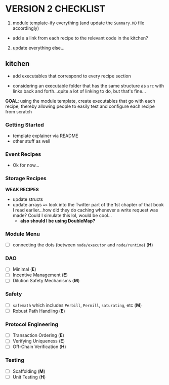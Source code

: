 # VERSION 2 CHECKLIST

1. module template-ify everything (and update the `Summary.MD` file accordingly)
* add a a link from each recipe to the relevant code in the kitchen?

2. update everything else...

## kitchen
* add executables that correspond to every recipe section

* considering an executable folder that has the same structure as `src` with links back and forth...quite a lot of linking to do, but that's fine...

**GOAL**: using the module template, create executables that go with each recipe, thereby allowing people to easily test and configure each recipe from scratch

### Getting Started

* template explainer via README
* other stuff as well

### Event Recipes

* Ok for now...

### Storage Recipes

**WEAK RECIPES**
* update structs
* update arrays `=>` look into the Twitter part of the 1st chapter of that book I read earlier...how did they do caching whenever a write request was made? Could I simulate this lol, would be cool...
    * **also should I be using DoubleMap?**

### Module Menu

- [ ] connecting the dots (between `node/executor` and `node/runtime`) (**H**)

### DAO

- [ ] Minimal (**E**)
- [ ] Incentive Management (**E**)
- [ ] Dilution Safety Mechanisms (**M**)

### Safety

- [ ] `safemath` which includes `Perbill`, `Permill`, `saturating`, etc (**M**)
- [ ] Robust Path Handling (**E**)

### Protocol Engineering

- [ ] Transaction Ordering (**E**)
- [ ] Verifying Uniqueness (**E**)
- [ ] Off-Chain Verification (**H**)

### Testing

- [ ] Scaffolding (**M**)
- [ ] Unit Testing (**H**)